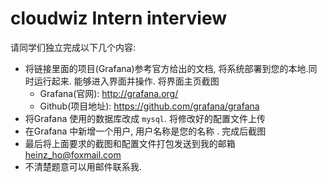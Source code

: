 # cloudwiz Intern interview

请同学们独立完成以下几个内容:

- 将链接里面的项目(Grafana)参考官方给出的文档, 将系统部署到您的本地.同时运行起来. 能够进入界面并操作. 将界面主页截图
  - Grafana(官网): http://grafana.org/
  - Github(项目地址): https://github.com/grafana/grafana
- 将Grafana 使用的数据库改成 `mysql`. 将修改好的配置文件上传
- 在Grafana 中新增一个用户, 用户名称是您的名称 . 完成后截图
- 最后将上面要求的截图和配置文件打包发送到我的邮箱  heinz_ho@foxmail.com
- 不清楚题意可以用邮件联系我.
